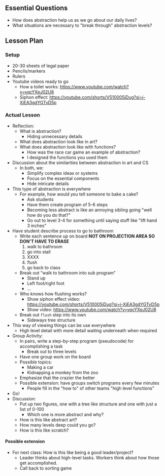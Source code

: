 ## Essential Questions

- How does abstraction help us as we go about our daily lives?
- What situations are necessary to "break through" abstraction levels?

## Lesson Plan

### Setup

- 20-30 sheets of legal paper
- Pencils/markers
- Rulers
- Youtube videos ready to go
    - How a toilet works: https://www.youtube.com/watch?v=vqcYXeJ02U8
    - Siphon effect: https://youtube.com/shorts/V510005jDug?si=j-XjEA3gdYGTvD5p

### Actual Lesson

- Reflection:
    - What is abstraction?
        - Hiding unnecessary details
    - What does abstraction look like in art?
    - What does abstraction look like with functions?
        - How was the race car game an example of abstraction?
        - I designed the functions you used them
- Discussion about the similarities between abstraction in art and CS
    - In both, we:
        - Simplify complex ideas or systems
        - Focus on the essential components
        - Hide intricate details
- This type of abstraction is everywhere
    - For example, how would you tell someone to bake a cake?
        - Ask students
        - Have them create program of 5-6 steps
        - Becoming less abstract is like an annoying sibling going "well how do you do that?"
        - Go out to level 3-4 for something until saying stuff like "lift hand 3 inches"
- Have student describe process to go to bathroom
    - Write each sentence up on board **NOT ON PROJECTION AREA SO DON'T HAVE TO ERASE**
        1. walk to bathroom
        2. go into stall
        3. XXXX
        4. flush
        5. go back to class
    - Break out "walk to bathroom into sub program"
        - Stand up
        - Left foot/right foot
        - ...
    - Who knows how flushing works?
        - Show siphon effect video: https://youtube.com/shorts/V510005jDug?si=j-XjEA3gdYGTvD5p
        - Show video: https://www.youtube.com/watch?v=vqcYXeJ02U8
    - Break out `flush` step into its own 
        - Sideways tree structure
- This way of viewing things can be use everywhere
    - High level detail with more detail waiting underneath when required
- Group Activity:
    - In pairs, write a step-by-step program (pseudocode) for accomplishing a task
        - Break out to three levels
    - Have one group work on the board
    - Possible topics:
        - Making a car
        - Kidnapping a monkey from the zoo
    - Emphasize that the crazier the better
    - Possible extension: have groups switch programs every few minutes
        - People fill in the "how to" of other teams "high level functions"
- Go!
- Discussion:
    - Put up two figures, one with a tree like structure and one with just a list of 0-100
        - Which one is more abstract and why?
    - How is this like abstract art?
    - How many levels deep could you go?
    - How is this like scratch?

#### Possible extension

- For next class: How is this like being a good leader/project?
    - Leader thinks about high-level tasks. Workers think about how those get accomplished.
    - Call back to sorting game
